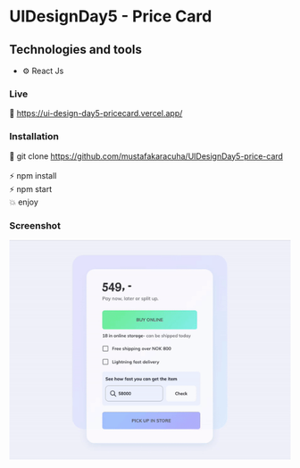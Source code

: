 # UIDesignDay5 - Price Card

## Technologies and tools

- ⚙️ React Js 


### Live

🔗 https://ui-design-day5-pricecard.vercel.app/

### Installation

🔗 git clone https://github.com/mustafakaracuha/UIDesignDay5-price-card
<br/>
<br/>
⚡️  npm install <br/>
⚡️  npm start <br/>
💥 enjoy 

### Screenshot

<img align="center"  width="800" width="800"  src="https://github.com/mustafakaracuha/UIDesignDay5-price-card/blob/master/src/assets/img/screenshot.gif" alt="muskaracuha" />
